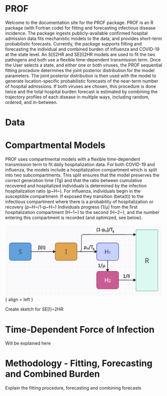 # PROF

Welcome to the documentation site for the PROF package. PROF is an R package (with Fortran code) for fitting and forecasting infectious disease 
incidence. The package ingests publicly-available
confirmed hospital admission data fits mechanistic models to the data, and provides short-term 
probabilistic forecasts. Currently, the package supports fitting and forecasting the individual
and combined burden of influenza and COVID-19 at the state level. An S[I]2HR and SE[I]2HR models
are used to fit the two pathogens and both use a flexible time-dependent transmission term. Once the User
selects a state, and either one or both viruses, the PROF sequential fitting procedure determines the joint posterior distribution for the model
parameters.  The joint posterior distribution is then used with the model to generate location-specific
probabilistic forecasts of the near-term number of hospital admissions. If both viruses are chosen, this procedure is done twice and the total hospital burden forecast is estimated by combining the trajectory profiles of each disease in multiple ways, including random, ordered, and in-between.

# Data



# Compartmental Models

PROF uses compartmental models with a flexible time-dependent transmission term to fit daily hospitalization data. For both COVID-19 and influenza, the models include a hospitalization compartment which is split into two subcompartments. This split ensures that the model preserves the correct generation time (Tg) and that the ratio between cumulative recovered and hospitalized individuals is determined by the infection hospitalization ratio (p~H~). For influenza, individuals begin in the susceptible compartment. If exposed they transition (beta(t)) to the infectious compartment where there is a probability of hospitalization or recovery (p~H~/1-p~H~) Individuals progress (1/&mu;) from the first hospitalization compartment (H~1~) to the second (H~2~), and the number entering this compartment is recorded (and optimized, see below). 


![Influenza Model](img/model_influenza.png){ align = left } 


Create sketch for SE[I]~2HR

# Time-Dependent Force of Infection

Will be explained here

# Methodology - Fitting, Forecasting and Combined Burden

Explain the fitting procedure, forecasting and combining forecasts


